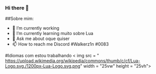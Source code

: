 ### Hi there 👋

<!--
**Walkerz1n/Walkerz1n** is a ✨ _special_ ✨ repository because its `README.md` (this file) appears on your GitHub profile.
-->

##Sobre mim:

- 🔭 I’m currently working 
- 🌱 I’m currently learning  muito sobre Lua
- 💬 Ask me about  oque quiser
- 📫 How to reach me Discord #Walkerz1n #0083

#Idiomas com estou trabalhando
< img src = " https://upload.wikimedia.org/wikipedia/commons/thumb/c/cf/Lua-Logo.svg./1200px-Lua-Logo.svg.png" width = "25vw" height = "25vh">


<!-- 
<img src = "" wight =  "700w" height = "350vh">
<--
